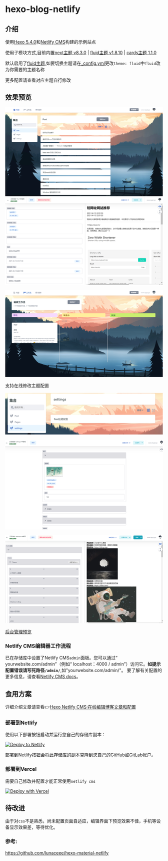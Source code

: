 # hexo-blog-netlify

## 介绍
使用[Hexo 5.4.0](https://hexo.io/)和[Netlify CMS](https://github.com/netlify/netlify-cms)构建的示例站点

使用子模块方式,目前内置[next主题 v8.3.0](https://github.com/next-theme/hexo-theme-next) | [fluid主题 v1.8.10](https://github.com/fluid-dev/hexo-theme-fluid) | [cards主题 1.1.0](https://github.com/ChrAlpha/hexo-theme-cards)

默认启用了[fluid主题](https://github.com/next-theme/hexo-theme-next),如要切换主题请在[_config.yml](https://github.com/leicancun/hexo-netlify/blob/main/_config.yml)更改`theme: fluid`中`fluid`改为你需要的主题名称


更多配置请查看对应主题自行修改

## 效果预览
![image-20210420211303684](source/images/image-20210420211303684.png)
![image-20210418222435713](source/images/image-20210418222435713.png)

![image-20210420212403763](source/images/image-20210420212403763.png)

支持在线修改主题配置

![image-20210420213142628](source/images/image-20210420213142628.png)

![image-20210420214308165](source/images/image-20210420214308165.png)

![image-20210418223337304](source/images/image-20210418223337304.png)

[后台管理预览](https://qwqmiao.cf/admin/)

### Netlify CMS编辑器工作流程

已在存储库中设置了Netlify CMS`admin`面板。您可以通过“ yourwebsite.com/admin”（例如“ localhost：4000 / admin”）访问它。**如提示配置错误请写死路径`/admin/`**,如"yourwebsite.com/admin/"。
要了解有关配置的更多信息，请查看[Netlify CMS docs](https://www.netlifycms.org/docs/intro/)。

## 食用方案

详细介绍文章请查看👉[Hexo Netlify CMS:在线编辑博客文章和配置](https://www.myql.xyz/post/8f487fbb/)

### 部署到Netlify

使用以下部署按钮启动并运行您自己的存储库副本：

[![Deploy to Netlify](https://www.netlify.com/img/deploy/button.svg)](https://app.netlify.com/start/deploy?repository=https://github.com/leicancun/hexo-blog-netlify&stack=cms)

部署到Netlify按钮会将此存储库的副本克隆到您自己的GitHub或GitLab帐户。

### 部署到Vercel

需要自己修改并配置才能正常使用`netlify cms`

[![Deploy with Vercel](https://vercel.com/button)](https://vercel.com/import/project?template=https://github.com/leicancun/hexo-blog-netlify.git)

## 待改进

由于对`css`不是熟悉，尚未配置页面自适应，编辑界面下预览效果不佳，手机等设备显示效果差，等待优化。

### 参考:
https://github.com/lunaceee/hexo-material-netlify